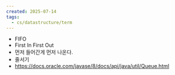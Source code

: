 ```yaml
---
created: 2025-07-14
tags:
  - cs/datastructure/term
---
```

- FIFO
- First In First Out
- 먼저 들어간게 먼저 나온다.
- 줄서기
- https://docs.oracle.com/javase/8/docs/api/java/util/Queue.html